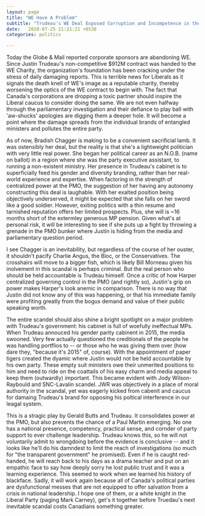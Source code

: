 ```yaml
---
layout: page
title: "WE Have A Problem"
subtitle: "Trudeau's WE Deal Exposed Corruption and Incompetence in the PMO"
date:   2020-07-25 21:21:21 +0530
categories: politics

---
```

Today the Globe & Mail reported corporate sponsors are abandoning WE.  Since Justin Trudeau's non-competitive $912M contract was handed to the WE Charity,
the organization's foundation has been cracking under the stress of daily damaging reports. This is terrible news for Liberals as it signals the death knell
of WE's image as a reputable charity, thereby worsening the optics of the WE contract to begin with. The fact that Canada's corporations are dropping a toxic partner should 
inspire the Liberal caucus to consider doing the same. We are not even halfway through the parliamentary
investigation and their defiance to play ball with 'aw-shucks' apologies are digging them a deeper hole. It will become a point where the damage spreads
from the individual brands of entangled ministers and pollutes the entire party.  

As of now, Bradish Chagger is making to be a convenient sacrificial lamb.  It was ostensibly her deal, but the reality is that she's a lightweight politician with very little real power. She began her political career as an N.O.B. (name on ballot) in a region where she was the party executive assistant, to running a non-existent ministry. Her presence in Trudeau's cabinet is to superficially
feed his gender and diversity branding, rather than her real-world experience and expertise. When factoring in the strength of centralized power at the PMO, the suggestion of her having any autonomy constructing this deal 
is laughable. With her exalted position being objectively underserved, it might be expected that she falls on her sword like a good soldier. However, exiting politics with a thin resume and tarnished reputation offers her limited prospects. Plus, she will is ~16 months short of the extermley generous MP pension. Given what's at personal risk, it will be interesting to see if she puts up a fight by throwing a grenade in the PMO bunker where Justin is hiding from the media and parliamentary question period. 

I see Chagger is an inevitability, but regardless of the course of her ouster, it shouldn't pacify Charlie Angus, the Bloc, or the Conservatives.
The crosshairs will move to a bigger fish, which is likely Bill Morneau given his inolvement in this scandal is perhaps criminal. But the real person who should be held accountable is Trudeau himself. Once a critic of how Harper centralized governing control in the PMO (and rightly so), Justin's grip on power makes Harper's look anemic in comparison. There is no way that Justin did not know any of this was happening, or that his immediate family were profiting greatly from the bogus demand and value of their public speaking worth. 

The entire scandel should also shine a bright spotlight on a major problem with Trudeau's government: his cabinet is full of woefully ineffectual MPs. When Trudeau annouced his gender parity cabinent in 2015, the media swooned. Very few actually questioned the creditionals of the people he was handling portflios to -- or those who he was giving them over (how dare they, "because it's 2015" of, course). With the appointment of paper tigers created the dyamic where Justin would not be held accountable by his own party. These empty suit ministers owe their unmerited positions to him and need to ride on the coattails of his easy charm and media appeal to keep them (outwardly) important. This became evident with Jody Wilson-Raybould and SNC-Lavalin scandel. JWR was objectively in a place of moral authority in the scandal, yet was eagerly kicked from cabenit and caucus for damaing Trudeau's brand for opposing his poltical interference in our leagal system. 

This is a stragic play by Gerald Butts and Trudeau. It consolidates power at the PMO, but also prevents the chance of a Paul Martin emerging. No one has a national presence, competency, practical sense, and cornder of party support to ever challenge leadership. Trudeau knows this, so he will not voluntarily admit to wrongdoing before the evidence is conclusive -- and it looks like he'll do his damndest to limit the reach of investigations (so much for "the transparent government" he promised). Even if he is caught red-handed, he will reach back to his days as a drama teacher and put
on an empathic face to say how deeply sorry he lost public trust and it was a learning experience. This seemed to work when we learned his history of blackface. Sadly, it will work again because all of Canada's political parties are dysfunctional messes that are not equipped to offer salvation from a crisis in national leadership. I hope one of them, or a white knight in the Liberal Party (paging Mark Carney), get's it together before Truedau's next inevitable scandal costs Canadians something greater.
